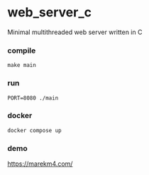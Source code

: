 # web_server_c
Minimal multithreaded web server written in C

### compile
```make main```

### run
```PORT=8080 ./main```

### docker
```docker compose up```

### demo
https://marekm4.com/
